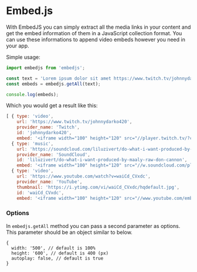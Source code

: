 # Embed.js

With EmbedJS you can simply extract all the media links in your content and get the embed information of them in a JavaScript collection format. You can use these informations to append video embeds however you need in your app.


Simple usage:

```javascript
import embedjs from 'embedjs';

const text = 'Lorem ipsum dolor sit amet https://www.twitch.tv/johnnydarko420, consectetur adipiscing elit, https://soundcloud.com/liluzivert/do-what-i-want-produced-by-maaly-raw-don-cannon sed do eiusmod tempor incididunt ut labore et dolore magna aliqua. Ut enim ad minim veniam, quis nostrud exercitation ullamco laboris nisi ut aliquip ex ea commodo consequat. Duis aute irure dolor in https://www.youtube.com/watch?v=waiCd_CVxdc reprehenderit in voluptate velit esse cillum dolore eu fugiat nulla pariatur. Excepteur sint occaecat cupidatat non proident, https://www.google.fr/?gws_rd=ssl sunt in culpa qui officia deserunt mollit anim id est laborum.';
const embeds = embedjs.getAll(text);

console.log(embeds);
```

Which you would get a result like this:

```javascript
[ { type: 'video',
    url: 'https://www.twitch.tv/johnnydarko420',
    provider_name: 'Twitch',
    id: 'johnnydarko420',
    embed: '<iframe width="100" height="120" src="//player.twitch.tv/?channel=johnnydarko420&autoplay=false" frameborder="0" scrolling="no" allowfullscreen></iframe>' },
  { type: 'music',
    url: 'https://soundcloud.com/liluzivert/do-what-i-want-produced-by-maaly-raw-don-cannon',
    provider_name: 'SoundCloud',
    id: 'liluzivert/do-what-i-want-produced-by-maaly-raw-don-cannon',
    embed: '<iframe width="100" height="120" src="//w.soundcloud.com/player/?url=https%3A%2F%2Fsoundcloud.com%2Fliluzivert%2Fdo-what-i-want-produced-by-maaly-raw-don-cannon%3Fvisual%3Dtrue" frameborder="0" scrolling="no" allowfullscreen></iframe>' },
  { type: 'video',
    url: 'https://www.youtube.com/watch?v=waiCd_CVxdc',
    provider_name: 'YouTube',
    thumbnail: 'https://i.ytimg.com/vi/waiCd_CVxdc/hqdefault.jpg',
    id: 'waiCd_CVxdc',
    embed: '<iframe width="100" height="120" src="//www.youtube.com/embed/waiCd_CVxdc?autoplay=1" frameborder="0" scrolling="no" allowfullscreen></iframe>' } ]
```

### Options
In `embedjs.getAll` method you can pass a second parameter as options. This parameter should be an object similar to below.

```
{ 
  width: '500', // default is 100%
  height: '600', // default is 400 (px)
  autoplay: false, // default is true
}
```
